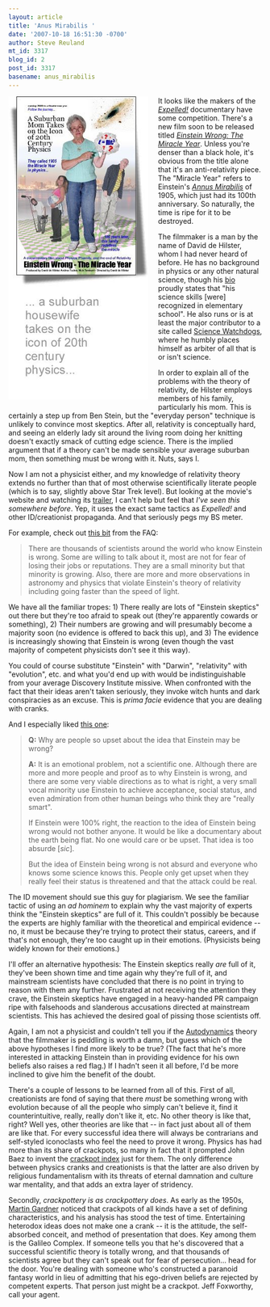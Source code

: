 ```yaml
---
layout: article
title: 'Anus Mirabilis '
date: '2007-10-18 16:51:30 -0700'
author: Steve Reuland
mt_id: 3317
blog_id: 2
post_id: 3317
basename: anus_mirabilis
---
```

<img src="/uploads/2007/EW.jpg" alt="EW.jpg" width="277" height="600" style="float: left; margin: 0 20px 20px 0;" class="mt-image-left" />It looks like the makers of the [_Expelled!_](http://pandasthumb.org/archives/2007/08/expelled-no-int.html) documentary have some competition.  There's a new film soon to be released titled [_Einstein Wrong: The Miracle Year_](http://www.einsteinwrong.com/main/index.php?&amp;MMN_position=1:1).  Unless you're denser than a black hole, it's obvious from the title alone that it's an anti-relativity piece.  The "Miracle Year" refers to Einstein's [_Annus Mirabilis_](http://en.wikipedia.org/wiki/Annus_Mirabilis_Papers) of 1905, which just had its 100th anniversary.  So naturally, the time is ripe for it to be destroyed.  

The filmmaker is a man by the name of David de Hilster, whom I had never heard of before.  He has no background in physics or any other natural science, though his [bio](http://www.einsteinwrong.com/main/index.php?module=pagemaster&amp;PAGE_user_op=view_page&amp;PAGE_id=5&amp;MMN_position=5:5) proudly states that "his science skills \[were\] recognized in elementary school".  He also runs or is at least the major contributor to a site called [Science Watchdogs](http://www.sciencewatchdogs.org/main/index.php), where he humbly places himself as arbiter of all that is or isn't science.

In order to explain all of the problems with the theory of relativity, de Hilster employs members of his family, particularly his mom.  This is certainly a step up from Ben Stein, but the "everyday person" technique is unlikely to convince most skeptics.  After all, relativity is conceptually hard, and seeing an elderly lady sit around the living room doing her knitting doesn't exactly smack of cutting edge science.  There is the implied argument that if a theory can't be made sensible your average suburban mom, then something must be wrong with it.  Nuts, says I.    

Now I am not a physicist either, and my knowledge of relativity theory extends no further than that of most otherwise scientifically literate people (which is to say, slightly above Star Trek level).  But looking at the movie's website and watching its [trailer](http://www.einsteinwrong.com/main/index.php?module=pagemaster&amp;PAGE_user_op=view_page&amp;PAGE_id=3&amp;MMN_position=3:3), I can't help but feel that _I've seen this somewhere before_. Yep, it uses the exact same tactics as _Expelled!_ and other ID/creationist propaganda.  And that seriously pegs my BS meter.  

For example, check out [this bit](http://www.einsteinwrong.com/main/index.php?module=faq&amp;FAQ_op=view&amp;FAQ_id=2) from the FAQ:

> There are thousands of scientists around the world who know Einstein is wrong. Some are willing to talk about it, most are not for fear of losing their jobs or reputations. They are a small minority but that minority is growing. Also, there are more and more observations in astronomy and physics that violate Einstein's theory of relativity including going faster than the speed of light.

We have all the familiar tropes:  1) There really are lots of "Einstein skeptics" out there but they're too afraid to speak out (they're apparently cowards or something), 2) Their numbers are growing and will presumably become a majority soon (no evidence is offered to back this up), and 3) The evidence is increasingly showing that Einstein is wrong (even though the vast majority of competent physicists don't see it this way).  

You could of course substitute "Einstein" with "Darwin", "relativity" with "evolution", etc. and what you'd end up with would be indistinguishable from your average Discovery Institute missive.  When confronted with the fact that their ideas aren't taken seriously, they invoke witch hunts and dark conspiracies as an excuse.  This is _prima facie_ evidence that you are dealing with cranks.     

And I especially liked [this one](http://www.einsteinwrong.com/main/index.php?module=faq&amp;FAQ_op=view&amp;FAQ_id=9):

> **Q:**   Why are people so upset about the idea that Einstein may be wrong?
> 
> **A:**   It is an emotional problem, not a scientific one. Although there are more and more people and proof as to why Einstein is wrong, and there are some very viable directions as to what is right, a very small vocal minority use Einstein to achieve acceptance, social status, and even admiration from other human beings who think they are "really smart".
> 
> If Einstein were 100% right, the reaction to the idea of Einstein being wrong would not bother anyone. It would be like a documentary about the earth being flat. No one would care or be upset. That idea is too absurde \[_sic_\].
> 
> But the idea of Einstein being wrong is not absurd and everyone who knows some science knows this. People only get upset when they really feel their status is threatened and that the attack could be real.

The ID movement should sue this guy for plagiarism.  We see the familiar tactic of using an _ad hominem_ to explain why the vast majority of experts think the "Einstein skeptics" are full of it.  This couldn't possibly be because the experts are highly familiar with the theoretical and empirical evidence -- no, it must be because they're trying to protect their status, careers, and if that's not enough, they're too caught up in their emotions.  (Physicists being widely known for their emotions.) 

I'll offer an alternative hypothesis:  The Einstein skeptics really _are_ full of it, they've been shown time and time again why they're full of it, and mainstream scientists have concluded that there is no point in trying to reason with them any further.  Frustrated at not receiving the attention they crave, the Einstein skeptics have engaged in a heavy-handed PR campaign ripe with falsehoods and slanderous accusations directed at mainstream scientists.  This has achieved the desired goal of pissing those scientists off.  

Again, I am not a physicist and couldn't tell you if the [Autodynamics](http://en.wikipedia.org/wiki/Autodynamics) theory that the filmmaker is peddling is worth a damn, but guess which of the above hypotheses I find more likely to be true?  (The fact that he's more interested in attacking Einstein than in providing evidence for his own beliefs also raises a red flag.)  If I hadn't seen it all before, I'd be more inclined to give him the benefit of the doubt.    

There's a couple of lessons to be learned from all of this.  First of all, creationists are fond of saying that there _must_ be something wrong with evolution because of all the people who simply can't believe it, find it counterintuitive, really, really don't like it, etc.  No other theory is like that, right?  Well yes, other theories are like that -- in fact just about all of them are like that.  For every successful idea there will always be contrarians and self-styled iconoclasts who feel the need to prove it wrong.  Physics has had more than its share of crackpots, so many in fact that it prompted John Baez to invent the [crackpot index](http://math.ucr.edu/home/baez/crackpot.html) just for them.  The only difference between physics cranks and creationists is that the latter are also driven by religious fundamentalism with its threats of eternal damnation and culture war mentality, and that adds an extra layer of stridency.  

Secondly, _crackpottery is as crackpottery does_.  As early as the 1950s, [Martin Gardner](http://en.wikipedia.org/wiki/Fads_and_Fallacies_in_the_Name_of_Science) noticed that crackpots of all kinds have a set of defining characteristics, and his analysis has stood the test of time.  Entertaining heterodox ideas does not make one a crank -- it is the attitude, the self-absorbed conceit, and method of presentation that does.  Key among them is the Galileo Complex.  If someone tells you that he's discovered that a successful scientific theory is totally wrong, and that thousands of scientists agree but they can't speak out for fear of persecution... head for the door.  You're dealing with someone who's constructed a paranoid fantasy world in lieu of admitting that his ego-driven beliefs are rejected by competent experts.  That person just might be a crackpot.  Jeff Foxworthy, call your agent.
